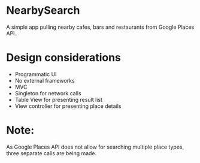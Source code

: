 # NearbySearch

A simple app pulling nearby cafes, bars and restaurants from Google Places API. 

# Design considerations
* Programmatic UI
* No external frameworks
* MVC
* Singleton for network calls
* Table View for presenting result list
* View controller for presenting place details

# Note:
As Google Places API does not allow for searching multiple place types, three separate calls are being made.
